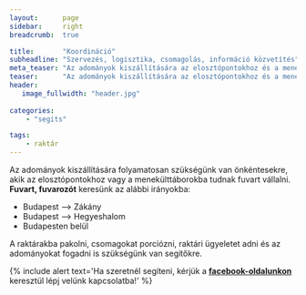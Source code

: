 ```yaml
---
layout:      page
sidebar:     right
breadcrumb:  true

title:       "Koordináció"
subheadline: "Szervezés, logisztika, csomagolás, információ közvetítés"
meta_teaser: "Az adományok kiszállítására az elosztópontokhoz és a menekülttáborokba, raktárakba pakolni, csomagokat porciózni várunk segítőket."
teaser:      "Az adományok kiszállítására az elosztópontokhoz és a menekülttáborokba, raktárakba pakolni, csomagokat porciózni várunk segítőket."
header:
   image_fullwidth: "header.jpg"
   
categories:
    - "segits"

tags:
    - raktár
---
```


Az adományok kiszállítására folyamatosan szükségünk van önkéntesekre, akik az elosztópontokhoz vagy a menekülttáborokba tudnak fuvart vállalni. **Fuvart, fuvarozót** keresünk az alábbi irányokba:

- Budapest --> Zákány
- Budapest --> Hegyeshalom
- Budapesten belül

A raktárakba pakolni, csomagokat porciózni, raktári ügyeletet adni és az adományokat fogadni is szükségünk van segítőkre.

{% include alert text='Ha szeretnél segíteni, kérjük a <a href="https://www.facebook.com/migrationaidhungary"><b>facebook-oldalunkon</b></a> keresztül lépj velünk kapcsolatba!' %}
